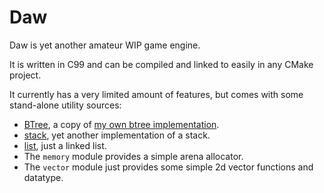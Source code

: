 Daw
===

Daw is yet another amateur WIP game engine.

It is written in C99 and can be compiled and linked to easily in any CMake
project.

It currently has a very limited amount of features, but comes with some
stand-alone utility sources:
* [BTree](src/btree.c), a copy of [my own btree implementation](https://github.com/0undefined/btree).
* [stack](src/stack.c), yet another implementation of a stack.
* [list](include/engine/list.h), just a linked list.
* The `memory` module provides a simple arena allocator.
* The `vector` module just provides some simple 2d vector functions and datatype.
